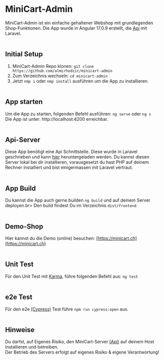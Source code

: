 # MiniCart-Admin

MiniCart-Admin ist ein einfache gehaltener Webshop mit grundlegenden Shop-Funktionen.
Die App wurde in Angular 17.0.9 erstellt, die [Api](https://github.com/almirhodzic/minicart-server) mit Laravel.<br><br>

## Initial Setup

1. MiniCart-Admin Repo klonen: `git clone https://github.com/almirhodzic/minicart-admin`<br>
2. Zum Verzeichnis wechseln: `cd minicart-admin`
3. Jetzt `nmp i` oder `nmp install` ausführen um die App zu installieren.<br><br>

## App starten

Um die App zu starten, folgenden Befehl ausführen: `ng serve` oder `ng s`  
Die App ist unter: http://localhost:4200 erreichbar.<br><br>

## Api-Server

Diese App benötigt eine Api Schnittstelle. Diese wurde in Laravel geschrieben und kann [hier](https://github.com/almirhodzic/minicart-server) heruntergeladen werden.
Du kannst diesen Server lokal bei dir installieren, vorausgesetzt du hast PHP auf deinem Rechner installiert und bist einigermassen mit Laravel vertraut.<br><br>

## App Build

Du kannst die App auch gerne builden `ng build` und auf deinem Server deployen.br>
Den build findest Du im Verzeichnis `dist/frontend`<br><br>

## Demo-Shop

Hier kannst du die Demo (online) besuchen: [https://minicart.ch](https://minicart.ch)<br><br>

## Unit Test

Für den Unit Test mit [Karma](https://karma-runner.github.io/latest/index.html), führe folgenden Befehl aus: `ng test`<br><br>

## e2e Test
Für den e2e [(Cypress)](https://www.cypress.io/) Test führe `npm run cypress:open` aus.<br><br>

## Hinweise

Du darfst, auf Eigenes Risiko, den MiniCart-Server [(Api)](https://github.com/almirhodzic/minicart-server) auf deinem Host installieren und betreiben.  
Der Betrieb des Servers erfolgt auf eigenes Risiko & eigene Verantwortung!